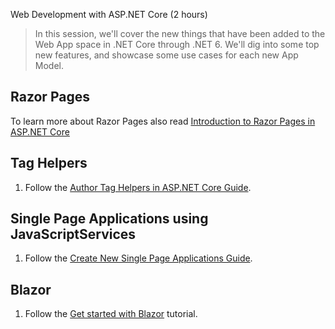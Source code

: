 Web Development with ASP.NET Core (2 hours)

 > In this session, we'll cover the new things that have been added to the Web App space in .NET Core through .NET 6. We'll dig into some top new features, and showcase some use cases for each new App Model.


## Razor Pages
To learn more about Razor Pages also read [Introduction to Razor Pages in ASP.NET Core](https://docs.microsoft.com/en-us/aspnet/core/mvc/razor-pages/index)

## Tag Helpers
1. Follow the [Author Tag Helpers in ASP.NET Core Guide](https://docs.microsoft.com/en-us/aspnet/core/mvc/views/tag-helpers/authoring?view=aspnetcore-6.0).

## Single Page Applications using JavaScriptServices
1. Follow the [Create New Single Page Applications Guide](https://docs.microsoft.com/en-us/aspnet/core/client-side/spa-services?view=aspnetcore-6.0#create-a-new-project).

## Blazor
1. Follow the [Get started with Blazor](https://docs.microsoft.com/aspnet/core/blazor/get-started) tutorial.
